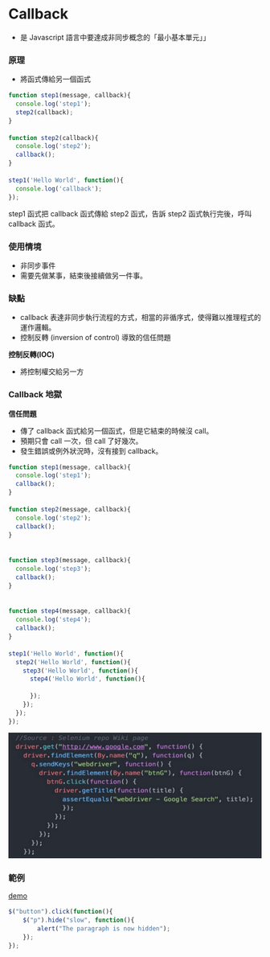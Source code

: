 # Callback

* 是 Javascript 語言中要達成非同步概念的「最小基本單元」」

<!--
step1 現在就要做
step2 可以等久一點的時間在做
-->

### 原理

* 將函式傳給另一個函式

```js
function step1(message, callback){
  console.log('step1');
  step2(callback);
}

function step2(callback){
  console.log('step2');
  callback();
}

step1('Hello World', function(){
  console.log('callback');
});
```

step1 函式把 callback 函式傳給 step2 函式，告訴 step2 函式執行完後，呼叫 callback 函式。

<!-- step1, step2, callback -->

### 使用情境

* 非同步事件
* 需要先做某事，結束後接續做另一件事。

### 缺點

* callback 表達非同步執行流程的方式，相當的非循序式，使得難以推理程式的運作邏輯。
* 控制反轉 (inversion of control) 導致的信任問題

**控制反轉(IOC)**

* 將控制權交給另一方

<!--* 我們寫的程式或許是非同步的，但我們的大腦是循序式的，而且擅長單工，所以我們很容易陷入不知道現在程式邏輯跑到哪了。-->

### Callback 地獄

**信任問題**

* 傳了 callback 函式給另一個函式，但是它結束的時候沒 call。
* 預期只會 call 一次，但 call 了好幾次。
* 發生錯誤或例外狀況時，沒有接到 callback。

<!-- 我們可以把 callback hell 拆解成外部函式放在其他地方，但我們在看程式碼的時候，就比較要在各個函式之間跳來跳去不容易閱讀。-->

```js
function step1(message, callback){
  console.log('step1');
  callback();
}

function step2(message, callback){
  console.log('step2');
  callback();
}


function step3(message, callback){
  console.log('step3');
  callback();
}


function step4(message, callback){
  console.log('step4');
  callback();
}

step1('Hello World', function(){
  step2('Hello World', function(){
    step3('Hello World', function(){
      step4('Hello World', function(){  
  
      });
    });
  });
});
```

![](assets/callback-hell.png)

### 範例

[demo](https://www.w3schools.com/jquery/jquery_callback.asp)

```js
$("button").click(function(){
    $("p").hide("slow", function(){
        alert("The paragraph is now hidden");
    });
});
```